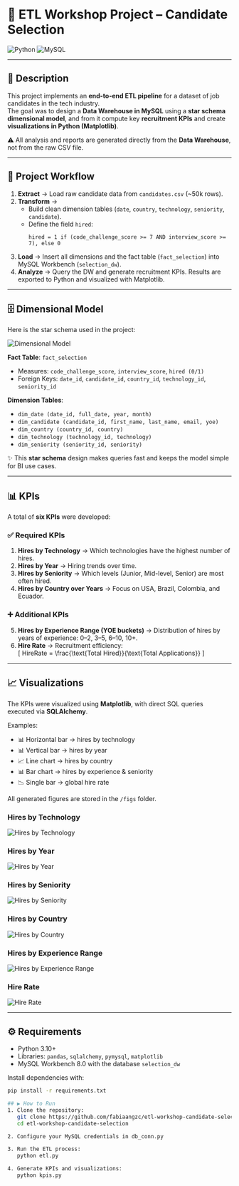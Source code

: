 # 🚀 ETL Workshop Project – Candidate Selection

![Python](https://img.shields.io/badge/python-3.10+-blue.svg)
![MySQL](https://img.shields.io/badge/MySQL-8.0-orange.svg)

---

## 📌 Description
This project implements an **end-to-end ETL pipeline** for a dataset of job candidates in the tech industry.  
The goal was to design a **Data Warehouse in MySQL** using a **star schema dimensional model**, and from it compute key **recruitment KPIs** and create **visualizations in Python (Matplotlib)**.

⚠️ All analysis and reports are generated directly from the **Data Warehouse**, not from the raw CSV file.

---

## 🔄 Project Workflow
1. **Extract** → Load raw candidate data from `candidates.csv` (~50k rows).  
2. **Transform** →  
   - Build clean dimension tables (`date`, `country`, `technology`, `seniority`, `candidate`).  
   - Define the field `hired`:  
     ```text
     hired = 1 if (code_challenge_score >= 7 AND interview_score >= 7), else 0
     ```  
3. **Load** → Insert all dimensions and the fact table (`fact_selection`) into MySQL Workbench (`selection_dw`).  
4. **Analyze** → Query the DW and generate recruitment KPIs. Results are exported to Python and visualized with Matplotlib.  

---

## 🗄️ Dimensional Model

Here is the star schema used in the project:

![Dimensional Model](figs/DDM.png)

**Fact Table**: `fact_selection`  
- Measures: `code_challenge_score`, `interview_score`, `hired (0/1)`  
- Foreign Keys: `date_id`, `candidate_id`, `country_id`, `technology_id`, `seniority_id`

**Dimension Tables**:  
- `dim_date (date_id, full_date, year, month)`  
- `dim_candidate (candidate_id, first_name, last_name, email, yoe)`  
- `dim_country (country_id, country)`  
- `dim_technology (technology_id, technology)`  
- `dim_seniority (seniority_id, seniority)`  

✨ This **star schema** design makes queries fast and keeps the model simple for BI use cases.

---

## 📊 KPIs
A total of **six KPIs** were developed:

### ✅ Required KPIs
1. **Hires by Technology** → Which technologies have the highest number of hires.  
2. **Hires by Year** → Hiring trends over time.  
3. **Hires by Seniority** → Which levels (Junior, Mid-level, Senior) are most often hired.  
4. **Hires by Country over Years** → Focus on USA, Brazil, Colombia, and Ecuador.  

### ➕ Additional KPIs
5. **Hires by Experience Range (YOE buckets)** → Distribution of hires by years of experience: 0–2, 3–5, 6–10, 10+.  
6. **Hire Rate** → Recruitment efficiency:  
   \[
   HireRate = \frac{\text{Total Hired}}{\text{Total Applications}}
   \]

---

## 📈 Visualizations
The KPIs were visualized using **Matplotlib**, with direct SQL queries executed via **SQLAlchemy**.  

Examples:  
- 📊 Horizontal bar → hires by technology  
- 📊 Vertical bar → hires by year  
- 📈 Line chart → hires by country  
- 📊 Bar chart → hires by experience & seniority  
- 📉 Single bar → global hire rate  

All generated figures are stored in the `/figs` folder.  

### Hires by Technology
![Hires by Technology](figs/hires_por_tecnologia.png)

### Hires by Year
![Hires by Year](figs/hires_por_anio.png)

### Hires by Seniority
![Hires by Seniority](figs/hires_por_seniority.png)

### Hires by Country
![Hires by Country](figs/hires_por_pais_tiempo.png)

### Hires by Experience Range
![Hires by Experience Range](figs/hires_por_experiencia.png)

### Hire Rate
![Hire Rate](figs/hire_rate_global.png)

---

## ⚙️ Requirements
- Python 3.10+  
- Libraries: `pandas`, `sqlalchemy`, `pymysql`, `matplotlib`  
- MySQL Workbench 8.0 with the database `selection_dw`  

Install dependencies with:
```bash
pip install -r requirements.txt

## ▶️ How to Run
1. Clone the repository:
   git clone https://github.com/fabiaangzc/etl-workshop-candidate-selection.git
   cd etl-workshop-candidate-selection

2. Configure your MySQL credentials in db_conn.py

3. Run the ETL process:
   python etl.py

4. Generate KPIs and visualizations:
   python kpis.py

